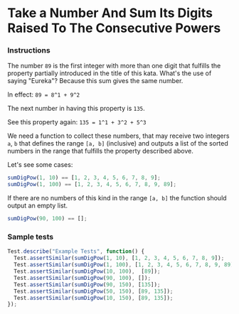 # Take a Number And Sum Its Digits Raised To The Consecutive Powers

### Instructions

The number `89` is the first integer with more than one digit that fulfills the property partially introduced in the 
title of this kata. What's the use of saying "Eureka"? Because this sum gives the same number.

In effect: `89 = 8^1 + 9^2`

The next number in having this property is `135`.

See this property again: `135 = 1^1 + 3^2 + 5^3`

We need a function to collect these numbers, that may receive two integers `a`, `b` that defines the range `[a, b]`
(inclusive) and outputs a list of the sorted numbers in the range that fulfills the property described above.

Let's see some cases:

```js
sumDigPow(1, 10) == [1, 2, 3, 4, 5, 6, 7, 8, 9];
sumDigPow(1, 100) == [1, 2, 3, 4, 5, 6, 7, 8, 9, 89];
```

If there are no numbers of this kind in the range `[a, b]` the function should output an empty list.
```js
sumDigPow(90, 100) == [];
```

### Sample tests

```js
Test.describe("Example Tests", function() {
  Test.assertSimilar(sumDigPow(1, 10), [1, 2, 3, 4, 5, 6, 7, 8, 9]);
  Test.assertSimilar(sumDigPow(1, 100), [1, 2, 3, 4, 5, 6, 7, 8, 9, 89]);
  Test.assertSimilar(sumDigPow(10, 100),  [89]);
  Test.assertSimilar(sumDigPow(90, 100), []);
  Test.assertSimilar(sumDigPow(90, 150), [135]);
  Test.assertSimilar(sumDigPow(50, 150), [89, 135]);
  Test.assertSimilar(sumDigPow(10, 150), [89, 135]);
});
```